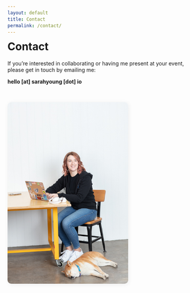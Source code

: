 ```yaml
---
layout: default
title: Contact
permalink: /contact/
---
```


<div style="display: flex; align-items: center; gap: 32px; flex-wrap: wrap; min-height: 220px;">
  <div style="flex: 1; min-width: 220px;">
    <h1 style="margin-top:0;">Contact</h1>
    <p>If you’re interested in collaborating or having me present at your event, please get in touch by emailing me:</p>
    <p><strong>hello [at] sarahyoung [dot] io</strong></p>
  </div>
  <div style="flex: 0 0 320px; display: flex; align-items: center; justify-content: flex-end;">
    <img src="/assets/img/sarah-with-gray.jpeg" alt="Sarah with Grayson" style="max-width: 320px; width: 100%; border-radius: 10px; box-shadow: 2px 2px 12px #eee;" />
  </div>
</div>

